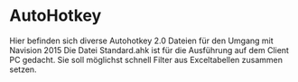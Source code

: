 # AutoHotkey

Hier befinden sich diverse Autohotkey 2.0 Dateien für den Umgang mit Navision 2015
Die Datei Standard.ahk ist für die Ausführung auf dem Client PC gedacht.
Sie soll möglichst schnell Filter aus Exceltabellen zusammen setzen.


